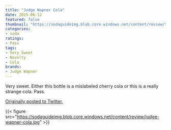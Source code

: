 ```yaml
---
title: "Judge Wapner Cola"
date: 2015-06-12
featured: false
thumbnail: "https://sodaguideimg.blob.core.windows.net/content/review/thumbs/judge-wapner-cola.jpg"
categories:
- soda
ratings:
- Pass
tags:
- Very Sweet
- Novelty
- Cola
brands:
- Judge Wapner
---
```


Very sweet. Either this bottle is a mislabeled cherry cola or this is a really strange cola. Pass.

[Originally posted to Twitter.](https://twitter.com/Cavorter/status/609411038262333440)

{{< figure src="https://sodaguideimg.blob.core.windows.net/content/review/judge-wapner-cola.jpg" >}}

